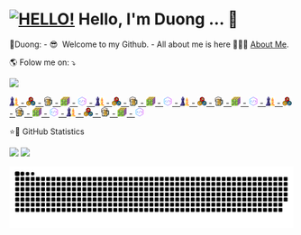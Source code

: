 # [![HELLO!](https://media.giphy.com/media/hvRJCLFzcasrR4ia7z/giphy.gif)](https://ndng.net) Hello, I'm Duong ... 💚

📑Duong: - 😎  Welcome to my Github. - All about me is here 💁🏼‍♂️ [About Me](https://ndng.net).

🌎 Folow me on: ⤵️

[![](https://img.shields.io/badge/Facebook-1877F2?style=for-the-badge&logo=facebook&logoColor=white)](https://www.facebook.com/duongnguyen321)

[![chess](assets/chess.png) - ![billard](assets/bi.png) - ![beer](assets/beer.png) - ![rubik](assets/rubik.png) - ![code](assets/code.png) - ![chess](assets/chess.png) - ![billard](assets/bi.png) - ![beer](assets/beer.png) - ![rubik](assets/rubik.png) - ![code](assets/code.png) - ![chess](assets/chess.png) - ![billard](assets/bi.png) - ![beer](assets/beer.png) - ![rubik](assets/rubik.png) - ![code](assets/code.png) - ![chess](assets/chess.png) - ![billard](assets/bi.png) - ![beer](assets/beer.png) - ![rubik](assets/rubik.png) - ![code](assets/code.png) - ![chess](assets/chess.png) - ![billard](assets/bi.png) - ![beer](assets/beer.png) - ![rubik](assets/rubik.png) - ![code](assets/code.png)](https://ndng.net)

⭐🚀 GitHub Statistics

[![](https://github-readme-stats.vercel.app/api/top-langs/?username=duongnguyen321&theme=dracula&hide_langs_below=1)](https://github.com/duongnguyen321/duongnguyen321)
[![](https://github-readme-stats.vercel.app/api?username=duongnguyen321&show_icons=true&theme=dracula)](https://github.com/duongnguyen321/duongnguyen321)

[![Snake animation](assets/snake.svg)](https://github.com/duongnguyen321/duongnguyen321)

